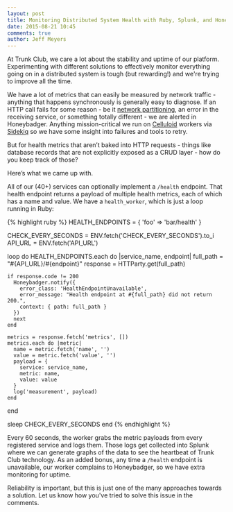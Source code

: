 ```yaml
---
layout: post
title: Monitoring Distributed System Health with Ruby, Splunk, and Honeybadger
date: 2015-08-21 10:45
comments: true
author: Jeff Meyers
---
```

At Trunk Club, we care a lot about the stability and uptime of our platform. 
Experimenting with different solutions to effectively monitor everything going 
on in a distributed system is tough (but rewarding!) and we're trying to 
improve all the time.

<!--more-->
We have a lot of metrics that can easily be measured by network traffic -
anything that happens synchronously is generally easy to diagnose. If an 
HTTP call fails for some reason - be it 
[network partitioning](https://en.wikipedia.org/wiki/Network_partition), an 
error in the receiving service, or something totally different - we are alerted 
in Honeybadger. Anything mission-critical we run on 
[Celluloid](https://celluloid.io/) workers via [Sidekiq](http://sidekiq.org/) 
so we have some insight into failures and tools to retry.

But for health metrics that aren’t baked into HTTP requests - things like 
database records that are not explicitly exposed as a CRUD layer - how do you 
keep track of those?

Here’s what we came up with.

All of our (40+) services can optionally implement a `/health` endpoint. That 
health endpoint returns a payload of multiple health metrics, each of which has 
a name and value. We have a `health_worker`, which is just a loop running in 
Ruby:


{% highlight ruby %}
HEALTH_ENDPOINTS = {
  'foo' => 'bar/health'
}

CHECK_EVERY_SECONDS = ENV.fetch('CHECK_EVERY_SECONDS').to_i
API_URL = ENV.fetch('API_URL')

loop do
  HEALTH_ENDPOINTS.each do |service_name, endpoint|
    full_path = "#{API_URL}/#{endpoint}"
    response = HTTParty.get(full_path)

    if response.code != 200
      Honeybadger.notify({
        error_class: 'HealthEndpointUnavailable',
        error_message: "Health endpoint at #{full_path} did not return 200.",
        context: { path: full_path }
      })
      next
    end

    metrics = response.fetch('metrics', [])
    metrics.each do |metric|
      name = metric.fetch('name', '')
      value = metric.fetch('value', '')
      payload = {
        service: service_name,
        metric: name,
        value: value
      }
      log('measurement', payload)
    end
  end

  sleep CHECK_EVERY_SECONDS
end
{% endhighlight %}

Every 60 seconds, the worker grabs the metric payloads from every registered 
service and logs them. Those logs get collected into Splunk where we can 
generate graphs of the data to see the heartbeat of Trunk Club technology. As 
an added bonus, any time a `/health` endpoint is unavailable, our worker 
complains to Honeybadger, so we have extra monitoring for uptime.

Reliability is important, but this is just one of the many approaches towards a
solution. Let us know how you've tried to solve this issue in the comments.
